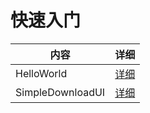 # 快速入门

| 内容 | 详细 |
|-----|-----|
| HelloWorld | [详细](https://github.com/BruceAnda/LearnAndroidDevelop/tree/master/app/src/main/java/cn/zhaoliang5156/learnandroiddevelop/ui/basic/corebasic/quickstart/demos/helloworld) |
| SimpleDownloadUI | [详细](https://github.com/BruceAnda/LearnAndroidDevelop/tree/master/app/src/main/java/cn/zhaoliang5156/learnandroiddevelop/ui/basic/corebasic/quickstart/demos/simpledownloadui) | 